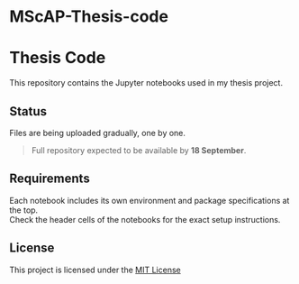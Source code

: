 # MScAP-Thesis-code
# Thesis Code

This repository contains the Jupyter notebooks used in my thesis project.

## Status
Files are being uploaded gradually, one by one.  
> Full repository expected to be available by **18 September**.  

## Requirements
Each notebook includes its own environment and package specifications at the top.  
Check the header cells of the notebooks for the exact setup instructions.


## License
This project is licensed under the [MIT License](LICENSE)
